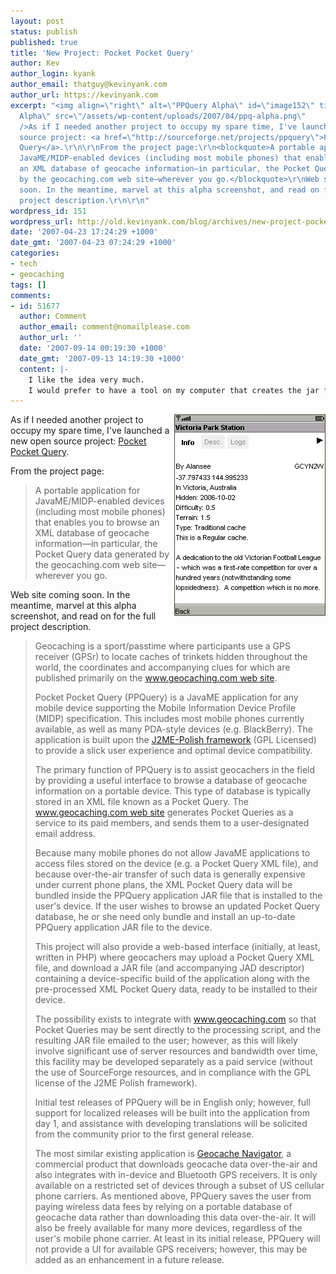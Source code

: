 ```yaml
---
layout: post
status: publish
published: true
title: 'New Project: Pocket Pocket Query'
author: Kev
author_login: kyank
author_email: thatguy@kevinyank.com
author_url: https://kevinyank.com
excerpt: "<img align=\"right\" alt=\"PPQuery Alpha\" id=\"image152\" title=\"PPQuery
  Alpha\" src=\"/assets/wp-content/uploads/2007/04/ppq-alpha.png\"
  />As if I needed another project to occupy my spare time, I've launched a new open
  source project: <a href=\"http://sourceforge.net/projects/ppquery\">Pocket Pocket
  Query</a>.\r\n\r\nFrom the project page:\r\n<blockquote>A portable application for
  JavaME/MIDP-enabled devices (including most mobile phones) that enables you to browse
  an XML database of geocache information—in particular, the Pocket Query data generated
  by the geocaching.com web site—wherever you go.</blockquote>\r\nWeb site coming
  soon. In the meantime, marvel at this alpha screenshot, and read on for the full
  project description.\r\n\r\n"
wordpress_id: 151
wordpress_url: http://old.kevinyank.com/blog/archives/new-project-pocket-pocket-query
date: '2007-04-23 17:24:29 +1000'
date_gmt: '2007-04-23 07:24:29 +1000'
categories:
- tech
- geocaching
tags: []
comments:
- id: 51677
  author: Comment
  author_email: comment@nomailplease.com
  author_url: ''
  date: '2007-09-14 00:19:30 +1000'
  date_gmt: '2007-09-13 14:19:30 +1000'
  content: |-
    I like the idea very much.
    I would prefer to have a tool on my computer that creates the jar files but the general functionality of the application looks great and it seems to be very fast. Even in this early beta version.
---
```

<p><img align="right" alt="PPQuery Alpha" id="image152" title="PPQuery Alpha" src="/assets/wp-content/uploads/2007/04/ppq-alpha.png" />As if I needed another project to occupy my spare time, I've launched a new open source project: <a href="http://sourceforge.net/projects/ppquery">Pocket Pocket Query</a>.</p>
<p>From the project page:</p>
<blockquote><p>A portable application for JavaME/MIDP-enabled devices (including most mobile phones) that enables you to browse an XML database of geocache information—in particular, the Pocket Query data generated by the geocaching.com web site—wherever you go.</p></blockquote>
<p>Web site coming soon. In the meantime, marvel at this alpha screenshot, and read on for the full project description.</p>
<p><a id="more"></a><a id="more-151"></a></p>
<blockquote><p>Geocaching is a sport/passtime where participants use a GPS receiver (GPSr) to locate caches of trinkets hidden throughout the world, the coordinates and accompanying clues for which are published primarily on the <a href="http://www.geocaching.com/">www.geocaching.com web site</a>.</p>
<p>Pocket Pocket Query (PPQuery) is a JavaME application for any mobile device supporting the Mobile Information Device Profile (MIDP) specification. This includes most mobile phones currently available, as well as many PDA-style devices (e.g. BlackBerry). The application is built upon the <a href="http://www.j2mepolish.org/">J2ME-Polish framework</a> (GPL Licensed) to provide a slick user experience and optimal device compatibility.</p>
<p>The primary function of PPQuery is to assist geocachers in the field by providing a useful interface to browse a database of geocache information on a portable device. This type of database is typically stored in an XML file known as a Pocket Query. The <a href="http://www.geocaching.com/">www.geocaching.com web site</a> generates Pocket Queries as a service to its paid members, and sends them to a user-designated email address.</p>
<p>Because many mobile phones do not allow JavaME applications to access files stored on the device (e.g. a Pocket Query XML file), and because over-the-air transfer of such data is generally expensive under current phone plans, the XML Pocket Query data will be bundled inside the PPQuery application JAR file that is installed to the user's device. If the user wishes to browse an updated Pocket Query database, he or she need only bundle and install an up-to-date PPQuery application JAR file to the device.</p>
<p>This project will also provide a web-based interface (initially, at least, written in PHP) where geocachers may upload a Pocket Query XML file, and download a JAR file (and accompanying JAD descriptor) containing a device-specific build of the application along with the pre-processed XML Pocket Query data, ready to be installed to their device.</p>
<p>The possibility exists to integrate with <a href="http://www.geocaching.com/">www.geocaching.com</a> so that Pocket Queries may be sent directly to the processing script, and the resulting JAR file emailed to the user; however, as this will likely involve significant use of server resources and bandwidth over time, this facility may be developed separately as a paid service (without the use of SourceForge resources, and in compliance with the GPL license of the J2ME Polish framework).</p>
<p>Initial test releases of PPQuery will be in English only; however, full support for localized releases will be built into the application from day 1, and assistance with developing translations will be solicited from the community prior to the first general release.</p>
<p>The most similar existing application is <a href="http://www.geocachenavigator.com/">Geocache Navigator</a>, a commercial product that downloads geocache data over-the-air and also integrates with in-device and Bluetooth GPS receivers. It is only available on a restricted set of devices through a subset of US cellular phone carriers. As mentioned above, PPQuery saves the user from paying wireless data fees by relying on a portable database of geocache data rather than downloading this data over-the-air. It will also be freely available for many more devices, regardless of the user's mobile phone carrier. At least in its initial release, PPQuery will not provide a UI for available GPS receivers; however, this may be added as an enhancement in a future release.</p></blockquote>
